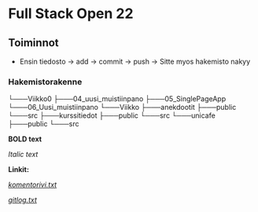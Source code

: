# Full Stack Open 22

## Toiminnot

- Ensin tiedosto -> add -> commit -> push -> Sitte myos hakemisto nakyy

### Hakemistorakenne

└───Viikko0
    ├───04_uusi_muistiinpano
    ├───05_SinglePageApp
    └───06_Uusi_muistiinpano
└───Viikko
    ├───anekdootit
    	├───public
    	└───src
    ├───kurssitiedot
    	├───public
    	└───src
    └───unicafe
    	├───public
    	└───src


**BOLD text**

_Italic text_

**Linkit:**

_[komentorivi.txt](https://github.com/julkpas/ot-harjoitustyo/blob/main/laskarit/viikko1/komentorivi.txt)_

_[gitlog.txt](https://github.com/julkpas/ot-harjoitustyo/blob/main/laskarit/viikko1/gitlog.txt)_

